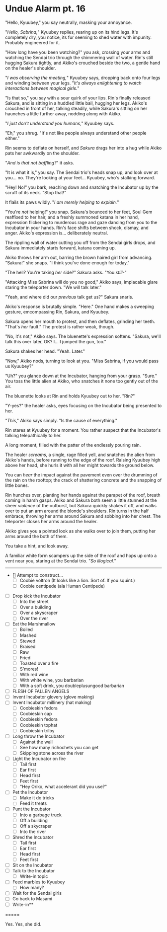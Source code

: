 # Undue Alarm pt. 16

"Hello, Kyuubey," you say neutrally, masking your annoyance.

"*Hello, Sabrina,*" Kyuubey replies, rearing up on its hind legs. It's completely dry, you notice, its fur seeming to shed water with impunity. Probably engineered for it.

"How long have you been watching?" you ask, crossing your arms and watching the Sendai trio through the shimmering wall of water. Rin's still hugging Sakura tightly, and Akiko's crouched beside the two, a gentle hand on the healer's shoulder.

"*I was observing the meeting,*" Kyuubey says, dropping back onto four legs and winding between your legs. "*It's always enlightening to watch interactions between magical girls.*"

"Is that so," you say with a sour quirk of your lips. Rin's finally released Sakura, and is sitting in a huddled little ball, hugging her legs. Akiko's crouched in front of her, talking steadily, while Sakura's sitting on her haunches a little further away, nodding along with Akiko.

"*I just don't understand you humans,*" Kyuubey says.

"Eh," you shrug. "It's not like people always understand other people either."

Rin seems to deflate on herself, and *Sakura* drags her into a hug while Akiko pats her awkwardly on the shoulder.

"*And is that not baffling?*" it asks.

"It is what it is," you say. The Sendai trio's heads snap up, and look over at you... no. They're looking at your feet... Kyuubey, who's stalking forward.

"Hey! No!" you bark, reaching down and snatching the Incubator up by the scruff of its neck. "Stop that!"

It flails its paws wildly. "*I am merely helping to explain.*"

"You're *not* helping!" you snap. Sakura's bounced to her feet, Soul Gem reaffixed to her hair, and a freshly summoned katana in her hand, expression flickering to murderous rage and gaze dancing from you to the Incubator in your hands. Rin's face shifts between shock, dismay, and anger. Akiko's expression is... deliberately neutral.

The rippling wall of water cutting you off from the Sendai girls drops, and Sakura immediately starts forward, katana coming up.

Akiko throws her arm out, barring the brown haired girl from advancing. "Sakura!" she snaps. "I think you've done enough for today."

"The hell? You're taking *her* side?" Sakura asks. "You *still-*"

"Attacking Miss Sabrina will do you no good," Akiko says, implacable glare staring the teleporter down. "We will talk later."

"Yeah, and where did our *previous* talk get us?" Sakura snarls.

Akiko's response is brutally simple. "Here." One hand makes a sweeping gesture, emcompassing Rin, Sakura, and Kyuubey.

Sakura opens her mouth to protest, and then deflates, grinding her teeth. "That's *her* fault." The protest is rather weak, though.

"No, it's not," Akiko says. The bluenette's expression softens. "Sakura, we'll talk this over later, OK? I... I jumped the gun, too."

Sakura shakes her head. "Yeah. Later."

"Now," Akiko nods, turning to look at you. "Miss Sabrina, if you would pass us Kyuubey?"

"Uh?" you glance down at the Incubator, hanging from your grasp. "Sure." You toss the little alien at Akiko, who snatches it none too gently out of the air.

The bluenette looks at Rin and holds Kyuubey out to her. "Rin?"

"Y-yes?" the healer asks, eyes focusing on the Incubator being presented to her.

"*This*," Akiko says simply. "Is the cause of everything."

Rin stares at Kyuubey for a moment. You rather suspect that the Incubator's talking telepathically to her.

A long moment, filled with the patter of the endlessly pouring rain.

The healer *screams*, a single, rage filled yell, and snatches the alien from Akiko's hands, before running to the edge of the roof. Raising Kyuubey high above her head, she hurls it with all her might towards the ground below.

You can *hear* the impact against the pavement even over the drumming of the rain on the rooftop; the crack of shattering concrete and the snapping of little bones.

Rin hunches over, planting her hands against the parapet of the roof, breath coming in harsh gasps. Akiko and Sakura both seem a little stunned at the sheer *violence* of the outburst, but Sakura quickly shakes it off, and walks over to put an arm around the blonde's shoulders. Rin turns in the half embrace, throwing her arms around Sakura and sobbing into her chest. The teleporter closes her arms around the healer.

Akiko gives you a pointed look as she walks over to join them, putting her arms around the both of them.

You take a hint, and look away.

A familiar white form scampers up the side of the roof and hops up onto a vent near you, staring at the Sendai trio. "*So illogical.*"

---

- [] Attempt to construct...
  - [ ] Coobie voltron (It looks like a lion. Sort of. If you squint.)
  - [ ] Coobie centipede (ala Human Centipede)
- [ ] Drop kick the Incubator
  - [ ] Into the street
  - [ ] Over a building
  - [ ] Over a skyscraper
  - [ ] Over the river
- [ ] Eat the Marshmallow
  - [ ] Boiled
  - [ ] Mashed
  - [ ] Stewed
  - [ ] Braised
  - [ ] Raw
  - [ ] Fried
  - [ ] Toasted over a fire
  - [ ] S'mores!
  - [ ] With red wine
  - [ ] With white wine, you barbarian
  - [ ] With a soft drink, you doubleplusungood barbarian
- [ ] FLESH OF FALLEN ANGELS
- [ ] Invent Incubator glovery (glove making)
- [ ] Invent Incubator millinery (hat making)
  - [ ] Coobieskin fedora
  - [ ] Coobieskin cap
  - [ ] Coobieskin fedora
  - [ ] Coobieskin tophat
  - [ ] Coobieskin trilby
- [ ] Long throw the Incubator
  - [ ] Against the wall
  - [ ] See how many richochets you can get
  - [ ] Skipping stone across the river
- [ ] Light the Incubator on fire
  - [ ] Tail first
  - [ ] Ear first
  - [ ] Head first
  - [ ] Feet first
  - [ ] "Hey Oriko, what accelerant did you use?"
- [ ] Pet the Incubator
  - [ ] Make it do tricks
  - [ ] Feed it treats
- [ ] Punt the Incubator
  - [ ] Into a garbage truck
  - [ ] Off a building
  - [ ] Off a skycraper
  - [ ] Into the river
- [ ] Shred the Incubator
  - [ ] Tail first
  - [ ] Ear first
  - [ ] Head first
  - [ ] Feet first
- [ ] Sit on the Incubator
- [ ] Talk to the Incubator
  - [ ] Write-in topic

- [ ] Feed marbles to Kyuubey
  - [ ] How many?
- [ ] Wait for the Sendai girls
- [ ] Go back to Masami
- [ ] Write-in**

\=====​

Yes. Yes, she did.
